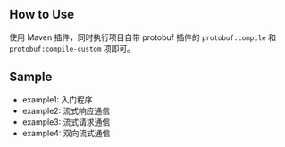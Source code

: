 ## How to Use

使用 Maven 插件，同时执行项目自带 protobuf 插件的 `protobuf:compile` 和 `protobuf:compile-custom` 项即可。

## Sample

- example1: 入门程序
- example2: 流式响应通信
- example3: 流式请求通信
- example4: 双向流式通信